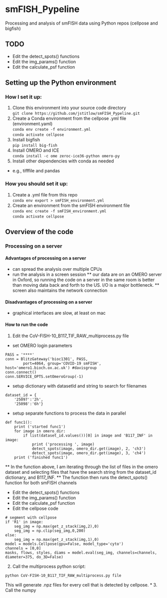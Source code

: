 # smFISH_Pypeline
Processing and analysis of smFISH data using Python repos (cellpose and bigfish)

## TODO
* Edit the detect_spots() functions
* Edit the img_params() function
* Edit the calculate_psf function

## Setting up the Python environment
### How I set it up:    
1. Clone this environment into your source code directory   
```git clone https://github.com/jstitlow/smFISH_Pypeline.git```
2. Create a Conda environment from the cellpose .yml file (environment.yaml)   
```conda env create -f environment.yml```   
```conda activate cellpose```
3. Install bigfish   
```pip install big-fish```
4. Install OMERO and ICE   
```conda install -c ome zeroc-ice36-python omero-py```
5. Install other dependencies with conda as needed
* e.g., tifffile and pandas

### How you should set it up:
1. Create a .yml file from this repo   
```conda env export > smFISH_environment.yml```
2. Create an environment from the smFISH environment file    
```conda enc create -f smFISH_environment.yml```   
```conda activate cellpose```

## Overview of the code
### Processing on a server
#### Advantages of processing on a server
* can spread the analysis over multiple CPUs
* run the analysis in a screen session
** our data are on an OMERO server in Oxford, so running the code on a server in the same room is better than moving data back and forth to the US. I/O is a major bottleneck.
** screen also maintains the network connection

#### Disadvantages of processing on a server
* graphical interfaces are slow, at least on mac
#### How to run the code
1. Edit the CoV-FISH-10_B117_TIF_RAW_multiprocess.py file
* set OMERO login parameters   
```
PASS = '****'
conn = BlitzGateway('bioc1301', PASS,
        port=4064, group='COVID-19 smFISH', host='omero1.bioch.ox.ac.uk') #davisgroup
conn.connect()
conn.SERVICE_OPTS.setOmeroGroup(-1)
```   
* setup dictionary with datasetId and string to search for filenames   
```
dataset_id = {
    '25097':'2h',
    '25098':'6h'}
```
* setup separate functions to process the data in parallel
```
def func1():
    print ('started func1')
    for image in omero_dir:
        if list(dataset_id.values())[0] in image and 'B117_INF' in image:
            print ('processing ', image)
            detect_spots(image, omero_dir.get(image), 2, 'ch3')
            detect_spots(image, omero_dir.get(image), 3, 'ch4')
    print ('finished func1')
```
** In the function above, I am iterating through the list of files in the omero dataset and selecting files that have the search string from the dataset_id dictionary, and B117_INF.
** The function then runs the detect_spots() function for both smFISH channels
* Edit the detect_spots() functions
* Edit the img_params() function
* Edit the calculate_psf function
* Edit the cellpose code
```
# segment with cellpose
if 'R1' in image:
    seg_img = np.max(get_z_stack(img,2),0)
    seg_img = np.clip(seg_img,0,200)
else:
    seg_img = np.max(get_z_stack(img,1),0)
model = models.Cellpose(gpu=False, model_type='cyto')
channels = [0,0]
masks, flows, styles, diams = model.eval(seg_img, channels=channels, diameter=375, do_3D=False)
```
2. Call the multiprocess python script:
```
python CoV-FISH-10_B117_TIF_RAW_multiprocess.py file
```
This will generate .npz files for every cell that is detected by cellpose.
*
3. Call the numpy
